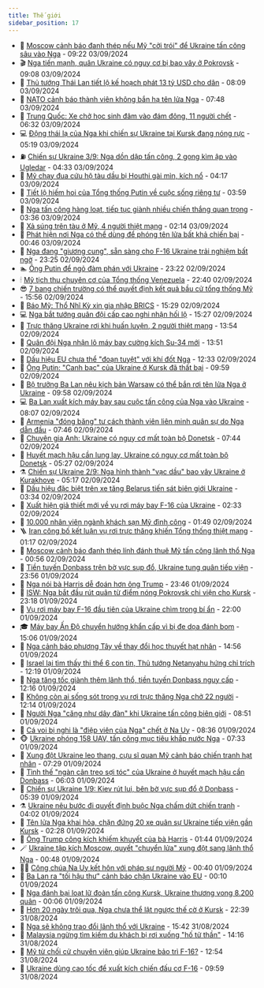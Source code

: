```yaml
---
title: Thế giới
sidebar_position: 17
---
```


<!-- dantri-the-gioi:START -->
- 🌋 [Moscow cảnh báo đanh thép nếu Mỹ &quot;cởi trói&quot; để Ukraine tấn công sâu vào Nga](https://dantri.com.vn/the-gioi/moscow-canh-bao-danh-thep-neu-my-coi-troi-de-ukraine-tan-cong-sau-vao-nga-20240903155721770.htm) - 09:22 03/09/2024
- 🎬 [Nga tiến mạnh, quân Ukraine có nguy cơ bị bao vây ở Pokrovsk](https://dantri.com.vn/the-gioi/nga-tien-manh-quan-ukraine-co-nguy-co-bi-bao-vay-o-pokrovsk-20240903155321454.htm) - 09:08 03/09/2024
- 🧰 [Thủ tướng Thái Lan tiết lộ kế hoạch phát 13 tỷ USD cho dân](https://dantri.com.vn/the-gioi/thu-tuong-thai-lan-tiet-lo-ke-hoach-phat-13-ty-usd-cho-dan-20240903142216828.htm) - 08:09 03/09/2024
- 🌋 [NATO cảnh báo thành viên không bắn hạ tên lửa Nga](https://dantri.com.vn/the-gioi/nato-canh-bao-thanh-vien-khong-ban-ha-ten-lua-nga-20240903142018223.htm) - 07:48 03/09/2024
- 🗽 [Trung Quốc: Xe chở học sinh đâm vào đám đông, 11 người chết](https://dantri.com.vn/the-gioi/trung-quoc-xe-cho-hoc-sinh-dam-vao-dam-dong-11-nguoi-chet-20240903123518588.htm) - 06:32 03/09/2024
- 💻 [Động thái lạ của Nga khi chiến sự Ukraine tại Kursk đang nóng rực](https://dantri.com.vn/the-gioi/dong-thai-la-cua-nga-khi-chien-su-ukraine-tai-kursk-dang-nong-ruc-20240827165418063.htm) - 05:19 03/09/2024
- ⛽️ [Chiến sự Ukraine 3/9: Nga dồn dập tấn công, 2 gọng kìm ập vào Ugledar](https://dantri.com.vn/the-gioi/chien-su-ukraine-39-nga-don-dap-tan-cong-2-gong-kim-ap-vao-ugledar-20240903112103568.htm) - 04:33 03/09/2024
- 🤩 [Mỹ chạy đua cứu hộ tàu dầu bị Houthi gài mìn, kích nổ](https://dantri.com.vn/the-gioi/my-chay-dua-cuu-ho-tau-dau-bi-houthi-gai-min-kich-no-20240903105759224.htm) - 04:17 03/09/2024
- 🧐 [Tiết lộ hiếm hoi của Tổng thống Putin về cuộc sống riêng tư](https://dantri.com.vn/the-gioi/tiet-lo-hiem-hoi-cua-tong-thong-putin-ve-cuoc-song-rieng-tu-20240903101843690.htm) - 03:59 03/09/2024
- 🎊 [Nga tấn công hàng loạt, tiếp tục giành nhiều chiến thắng quan trọng](https://dantri.com.vn/the-gioi/nga-tan-cong-hang-loat-tiep-tuc-gianh-nhieu-chien-thang-quan-trong-20240903100214336.htm) - 03:36 03/09/2024
- 📝 [Xả súng trên tàu ở Mỹ, 4 người thiệt mạng](https://dantri.com.vn/the-gioi/xa-sung-tren-tau-o-my-4-nguoi-thiet-mang-20240903085358468.htm) - 02:14 03/09/2024
- 🤡 [Phát hiện nơi Nga có thể dùng để phóng tên lửa bất khả chiến bại](https://dantri.com.vn/the-gioi/phat-hien-noi-nga-co-the-dung-de-phong-ten-lua-bat-kha-chien-bai-20240903073810151.htm) - 00:46 03/09/2024
- 🥷 [Nga đang &quot;giương cung&quot;, sẵn sàng cho F-16 Ukraine trải nghiệm bất ngờ](https://dantri.com.vn/the-gioi/nga-dang-giuong-cung-san-sang-cho-f-16-ukraine-trai-nghiem-bat-ngo-20240827122046583.htm) - 23:25 02/09/2024
- 🏊 [Ông Putin để ngỏ đàm phán với Ukraine](https://dantri.com.vn/the-gioi/ong-putin-de-ngo-dam-phan-voi-ukraine-20240903061901549.htm) - 23:22 02/09/2024
- 🕯 [Mỹ tịch thu chuyên cơ của Tổng thống Venezuela](https://dantri.com.vn/the-gioi/my-tich-thu-chuyen-co-cua-tong-thong-venezuela-20240903053311965.htm) - 22:40 02/09/2024
- 😎 [7 bang chiến trường có thể quyết định kết quả bầu cử tổng thống Mỹ](https://dantri.com.vn/the-gioi/7-bang-chien-truong-co-the-quyet-dinh-ket-qua-bau-cu-tong-thong-my-20240902100344110.htm) - 15:56 02/09/2024
- 🌈 [Báo Mỹ: Thổ Nhĩ Kỳ xin gia nhập BRICS](https://dantri.com.vn/the-gioi/bao-my-tho-nhi-ky-xin-gia-nhap-brics-20240902211011388.htm) - 15:29 02/09/2024
- 💻 [Nga bắt tướng quân đội cấp cao nghi nhận hối lộ](https://dantri.com.vn/the-gioi/nga-bat-tuong-quan-doi-cap-cao-nghi-nhan-hoi-lo-20240902214436792.htm) - 15:27 02/09/2024
- 🤖 [Trực thăng Ukraine rơi khi huấn luyện, 2 người thiệt mạng](https://dantri.com.vn/the-gioi/truc-thang-ukraine-roi-khi-huan-luyen-2-nguoi-thiet-mang-20240902152817573.htm) - 13:54 02/09/2024
- 🦏 [Quân đội Nga nhận lô máy bay cường kích Su-34 mới](https://dantri.com.vn/the-gioi/quan-doi-nga-nhan-lo-may-bay-cuong-kich-su-34-moi-20240902155049242.htm) - 13:51 02/09/2024
- 🌁 [Dấu hiệu EU chưa thể &quot;đoạn tuyệt&quot; với khí đốt Nga](https://dantri.com.vn/the-gioi/dau-hieu-eu-chua-the-doan-tuyet-voi-khi-dot-nga-20240902165939449.htm) - 12:33 02/09/2024
- 🐘 [Ông Putin: &quot;Canh bạc&quot; của Ukraine ở Kursk đã thất bại](https://dantri.com.vn/the-gioi/ong-putin-canh-bac-cua-ukraine-o-kursk-da-that-bai-20240902163909151.htm) - 09:59 02/09/2024
- 🥷 [Bộ trưởng Ba Lan nêu kịch bản Warsaw có thể bắn rơi tên lửa Nga ở Ukraine](https://dantri.com.vn/the-gioi/bo-truong-ba-lan-neu-kich-ban-warsaw-co-the-ban-roi-ten-lua-nga-o-ukraine-20240902154724925.htm) - 09:58 02/09/2024
- 💻 [Ba Lan xuất kích máy bay sau cuộc tấn công của Nga vào Ukraine](https://dantri.com.vn/the-gioi/ba-lan-xuat-kich-may-bay-sau-cuoc-tan-cong-cua-nga-vao-ukraine-20240902145921064.htm) - 08:07 02/09/2024
- 🎡 [Armenia &quot;đóng băng&quot; tư cách thành viên liên minh quân sự do Nga dẫn đầu](https://dantri.com.vn/the-gioi/armenia-dong-bang-tu-cach-thanh-vien-lien-minh-quan-su-do-nga-dan-dau-20240902140151283.htm) - 07:46 02/09/2024
- 🧰 [Chuyên gia Anh: Ukraine có nguy cơ mất toàn bộ Donetsk](https://dantri.com.vn/the-gioi/chuyen-gia-anh-ukraine-co-nguy-co-mat-toan-bo-donetsk-20240902122935607.htm) - 07:44 02/09/2024
- 🥸 [Huyết mạch hậu cần lung lay, Ukraine có nguy cơ mất toàn bộ Donetsk](https://dantri.com.vn/the-gioi/huyet-mach-hau-can-lung-lay-ukraine-co-nguy-co-mat-toan-bo-donetsk-20240902084712547.htm) - 05:27 02/09/2024
- ⚗️ [Chiến sự Ukraine 2/9: Nga hình thành &quot;vạc dầu&quot; bao vây Ukraine ở Kurakhove](https://dantri.com.vn/the-gioi/chien-su-ukraine-29-nga-hinh-thanh-vac-dau-bao-vay-ukraine-o-kurakhove-20240902103923403.htm) - 05:17 02/09/2024
- 🌮 [Dấu hiệu đặc biệt trên xe tăng Belarus tiến sát biên giới Ukraine](https://dantri.com.vn/the-gioi/dau-hieu-dac-biet-tren-xe-tang-belarus-tien-sat-bien-gioi-ukraine-20240902091558325.htm) - 03:34 02/09/2024
- 🎃 [Xuất hiện giả thiết mới về vụ rơi máy bay F-16 của Ukraine](https://dantri.com.vn/the-gioi/xuat-hien-gia-thiet-moi-ve-vu-roi-may-bay-f-16-cua-ukraine-20240902092402065.htm) - 02:33 02/09/2024
- 💫 [10.000 nhân viên ngành khách sạn Mỹ đình công](https://dantri.com.vn/the-gioi/10000-nhan-vien-nganh-khach-san-my-dinh-cong-20240902084206224.htm) - 01:49 02/09/2024
- 🪜 [Iran công bố kết luận vụ rơi trực thăng khiến Tổng thống thiệt mạng](https://dantri.com.vn/the-gioi/iran-cong-bo-ket-luan-vu-roi-truc-thang-khien-tong-thong-thiet-mang-20240902075903914.htm) - 01:17 02/09/2024
- 🌋 [Moscow cảnh báo đanh thép lính đánh thuê Mỹ tấn công lãnh thổ Nga](https://dantri.com.vn/the-gioi/moscow-canh-bao-danh-thep-linh-danh-thue-my-tan-cong-lanh-tho-nga-20240902074042569.htm) - 00:56 02/09/2024
- 🦏 [Tiền tuyến Donbass trên bờ vực sụp đổ, Ukraine tung quân tiếp viện](https://dantri.com.vn/the-gioi/tien-tuyen-donbass-tren-bo-vuc-sup-do-ukraine-tung-quan-tiep-vien-20240902065341956.htm) - 23:56 01/09/2024
- 👀 [Nga nói bà Harris dễ đoán hơn ông Trump](https://dantri.com.vn/the-gioi/nga-noi-ba-harris-de-doan-hon-ong-trump-20240902062956986.htm) - 23:46 01/09/2024
- 🧰 [ISW: Nga bắt đầu rút quân từ điểm nóng Pokrovsk chi viện cho Kursk](https://dantri.com.vn/the-gioi/isw-nga-bat-dau-rut-quan-tu-diem-nong-pokrovsk-chi-vien-cho-kursk-20240902055624837.htm) - 23:18 01/09/2024
- 🚀 [Vụ rơi máy bay F-16 đầu tiên của Ukraine chìm trong bí ẩn](https://dantri.com.vn/the-gioi/vu-roi-may-bay-f-16-dau-tien-cua-ukraine-chim-trong-bi-an-20240901211042162.htm) - 22:00 01/09/2024
- 🎓 [Máy bay Ấn Độ chuyển hướng khẩn cấp vì bị đe dọa đánh bom](https://dantri.com.vn/the-gioi/may-bay-an-do-chuyen-huong-khan-cap-vi-bi-de-doa-danh-bom-20240901202155027.htm) - 15:06 01/09/2024
- 🥸 [Nga cảnh báo phương Tây về thay đổi học thuyết hạt nhân](https://dantri.com.vn/the-gioi/nga-canh-bao-phuong-tay-ve-thay-doi-hoc-thuyet-hat-nhan-20240901202028604.htm) - 14:56 01/09/2024
- 🦅 [Israel lại tìm thấy thi thể 6 con tin, Thủ tướng Netanyahu hứng chỉ trích](https://dantri.com.vn/the-gioi/israel-lai-tim-thay-thi-the-6-con-tin-thu-tuong-netanyahu-hung-chi-trich-20240901190729225.htm) - 12:19 01/09/2024
- 🤭 [Nga tăng tốc giành thêm lãnh thổ, tiền tuyến Donbass nguy cấp](https://dantri.com.vn/the-gioi/nga-tang-toc-gianh-them-lanh-tho-tien-tuyen-donbass-nguy-cap-20240901184401200.htm) - 12:16 01/09/2024
- 🤖 [Không còn ai sống sót trong vụ rơi trực thăng Nga chở 22 người](https://dantri.com.vn/the-gioi/khong-con-ai-song-sot-trong-vu-roi-truc-thang-nga-cho-22-nguoi-20240901185828306.htm) - 12:14 01/09/2024
- 🐲 [Người Nga &quot;căng như dây đàn&quot; khi Ukraine tấn công biên giới](https://dantri.com.vn/the-gioi/nguoi-nga-cang-nhu-day-dan-khi-ukraine-tan-cong-bien-gioi-20240901145753042.htm) - 08:51 01/09/2024
- 🫣 [Cá voi bị nghi là &quot;điệp viên của Nga&quot; chết ở Na Uy](https://dantri.com.vn/the-gioi/ca-voi-bi-nghi-la-diep-vien-cua-nga-chet-o-na-uy-20240901152206643.htm) - 08:36 01/09/2024
- 🐵 [Ukraine phóng 158 UAV, tấn công mục tiêu khắp nước Nga](https://dantri.com.vn/the-gioi/ukraine-phong-158-uav-tan-cong-muc-tieu-khap-nuoc-nga-20240901140616570.htm) - 07:33 01/09/2024
- 🫶 [Xung đột Ukraine leo thang, cựu sĩ quan Mỹ cảnh báo chiến tranh hạt nhân](https://dantri.com.vn/the-gioi/xung-dot-ukraine-leo-thang-cuu-si-quan-my-canh-bao-chien-tranh-hat-nhan-20240901134429111.htm) - 07:29 01/09/2024
- 💃 [Tình thế &quot;ngàn cân treo sợi tóc&quot; của Ukraine ở huyết mạch hậu cần Donbass](https://dantri.com.vn/the-gioi/tinh-the-ngan-can-treo-soi-toc-cua-ukraine-o-huyet-mach-hau-can-donbass-20240901103319426.htm) - 06:03 01/09/2024
- 💫 [Chiến sự Ukraine 1/9: Kiev rút lui, bên bờ vực sụp đổ ở Donbass](https://dantri.com.vn/the-gioi/chien-su-ukraine-19-kiev-rut-lui-ben-bo-vuc-sup-do-o-donbass-20240901095430974.htm) - 05:39 01/09/2024
- ⚗️ [Ukraine nêu bước đi quyết định buộc Nga chấm dứt chiến tranh](https://dantri.com.vn/the-gioi/ukraine-neu-buoc-di-quyet-dinh-buoc-nga-cham-dut-chien-tranh-20240901083939183.htm) - 04:02 01/09/2024
- 🥷 [Tên lửa Nga khai hỏa, chặn đứng 20 xe quân sự Ukraine tiếp viện gần Kursk](https://dantri.com.vn/the-gioi/ten-lua-nga-khai-hoa-chan-dung-20-xe-quan-su-ukraine-tiep-vien-gan-kursk-20240901084838728.htm) - 02:28 01/09/2024
- 🥸 [Ông Trump công kích khiếm khuyết của bà Harris](https://dantri.com.vn/the-gioi/ong-trump-cong-kich-khiem-khuyet-cua-ba-harris-20240901075646967.htm) - 01:44 01/09/2024
- 🪄 [Ukraine tập kích Moscow, quyết &quot;chuyển lửa&quot; xung đột sang lãnh thổ Nga](https://dantri.com.vn/the-gioi/ukraine-tap-kich-moscow-quyet-chuyen-lua-xung-dot-sang-lanh-tho-nga-20240901072452322.htm) - 00:48 01/09/2024
- 🧑‍💻 [Công chúa Na Uy kết hôn với pháp sư người Mỹ](https://dantri.com.vn/the-gioi/cong-chua-na-uy-ket-hon-voi-phap-su-nguoi-my-20240901072534221.htm) - 00:40 01/09/2024
- 🤭 [Ba Lan ra &quot;tối hậu thư&quot; cảnh báo chặn Ukraine vào EU](https://dantri.com.vn/the-gioi/ba-lan-ra-toi-hau-thu-canh-bao-chan-ukraine-vao-eu-20240901065853913.htm) - 00:10 01/09/2024
- 🗽 [Nga đánh bại loạt lữ đoàn tấn công Kursk, Ukraine thương vong 8.200 quân](https://dantri.com.vn/the-gioi/nga-danh-bai-loat-lu-doan-tan-cong-kursk-ukraine-thuong-vong-8200-quan-20240901063654486.htm) - 00:06 01/09/2024
- 🤖 [Hơn 20 ngày trôi qua, Nga chưa thể lật ngược thế cờ ở Kursk](https://dantri.com.vn/the-gioi/hon-20-ngay-troi-qua-nga-chua-the-lat-nguoc-the-co-o-kursk-20240830170135054.htm) - 22:39 31/08/2024
- 🌈 [Nga sẽ không trao đổi lãnh thổ với Ukraine](https://dantri.com.vn/the-gioi/nga-se-khong-trao-doi-lanh-tho-voi-ukraine-20240831223914457.htm) - 15:42 31/08/2024
- 🤩 [Malaysia ngừng tìm kiếm du khách bị rơi xuống &quot;hố tử thần&quot;](https://dantri.com.vn/the-gioi/malaysia-ngung-tim-kiem-du-khach-bi-roi-xuong-ho-tu-than-20240831211311000.htm) - 14:16 31/08/2024
- 🤗 [Mỹ từ chối cử chuyên viên giúp Ukraine bảo trì F-16?](https://dantri.com.vn/the-gioi/my-tu-choi-cu-chuyen-vien-giup-ukraine-bao-tri-f-16-20240831194145828.htm) - 12:54 31/08/2024
- 🙉 [Ukraine dùng cao tốc để xuất kích chiến đấu cơ F-16](https://dantri.com.vn/the-gioi/ukraine-dung-cao-toc-de-xuat-kich-chien-dau-co-f-16-20240831164956426.htm) - 09:59 31/08/2024<!-- dantri-the-gioi:END -->
